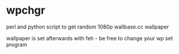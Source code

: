 wpchgr
======

perl and python script to get random 1080p wallbase.cc wallpaper

wallpaper is set afterwards with feh - be free to change your wp set program
